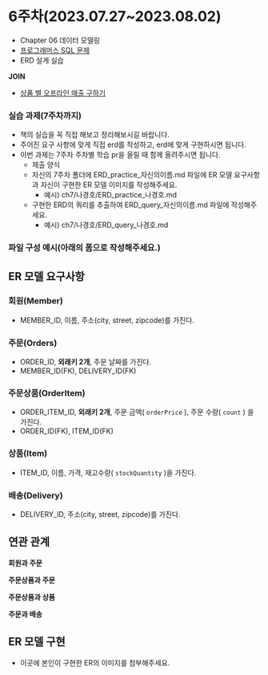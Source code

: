 # 6주차(2023.07.27~2023.08.02)
- Chapter 06 데이터 모델링
- [프로그래머스 SQL 문제](https://school.programmers.co.kr/learn/challenges?tab=sql_practice_kit)
- ERD 설계 실습

**JOIN**
- [상품 별 오프라인 매출 구하기](https://school.programmers.co.kr/learn/courses/30/lessons/131533)


### 실습 과제(7주차까지)
- 책의 실습을 꼭 직접 해보고 정리해보시길 바랍니다.
- 주어진 요구 사항에 맞게 직접 erd를 작성하고, erd에 맞게 구현하시면 됩니다.
- 이번 과제는 7주차 주차별 학습 pr을 올릴 때 함께 올려주시면 됩니다.
  - 제출 양식
  - 자신의 7주차 폴더에 ERD_practice_자신의이름.md 파일에 ER 모델 요구사항과 자신이 구현한 ER 모델 이미지를 작성해주세요.
    - 예시) ch7/나경호/ERD_practice_나경호.md  
  - 구현한 ERD의 쿼리를 추출하여 ERD_query_자신의이름.md 파일에 작성해주세요.
    - 예시) ch7/나경호/ERD_query_나경호.md  

### 파일 구성 예시(아래의 폼으로 작성해주세요.)

## ER 모델 요구사항

### 회원(Member)

- MEMBER_ID, 이름, 주소(city, street, zipcode)를 가진다.

### 주문(Orders)

- ORDER_ID, **외래키 2개**, 주문 날짜를 가진다.
- MEMBER_ID(FK), DELIVERY_ID(FK)

### 주문상품(OrderItem)

- ORDER_ITEM_ID, **외래키 2개**, 주문 금액( `orderPrice` ), 주문 수량( `count` ) 을 가진다.
- ORDER_ID(FK), ITEM_ID(FK)

### 상품(Item)

- ITEM_ID, 이름, 가격, 재고수량( `stockQuantity` )을 가진다.

### 배송(Delivery)

- DELIVERY_ID, 주소(city, street, zipcode)를 가진다.

## 연관 관계

**회원과 주문**

**주문상품과 주문**

**주문상품과 상품**

**주문과 배송**


## ER 모델 구현

- 이곳에 본인이 구현한 ER의 이미지를 첨부해주세요.
